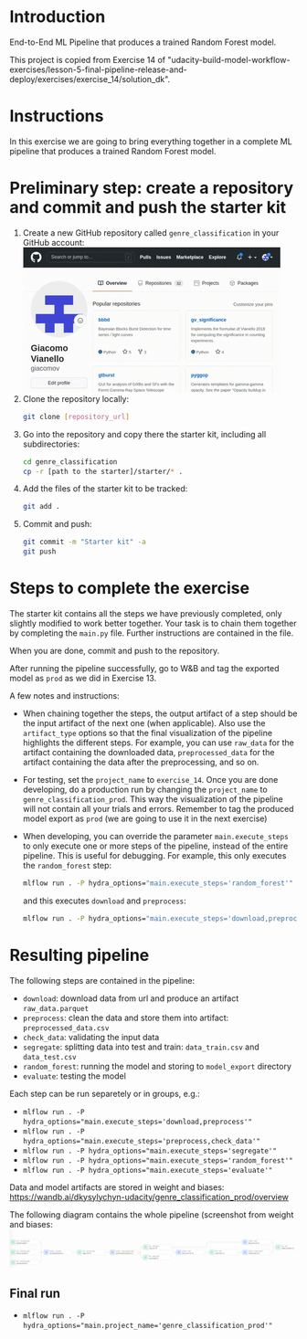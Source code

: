 # Introduction 

End-to-End ML Pipeline that produces a trained Random Forest model.

This project is copied from Exercise 14 of "udacity-build-model-workflow-exercises/lesson-5-final-pipeline-release-and-deploy/exercises/exercise_14/solution_dk".

# Instructions

In this exercise we are going to bring everything together in a complete ML pipeline that
produces a trained Random Forest model.

# Preliminary step: create a repository and commit and push the starter kit
1. Create a new GitHub repository called ``genre_classification`` in your GitHub account:
   ![screenshot](create_github_repo_opt.gif "screenshot")
2. Clone the repository locally:
   ```bash
   git clone [repository_url]
   ```
3. Go into the repository and copy there the starter kit, 
   including all subdirectories:
   ```bash
   cd genre_classification
   cp -r [path to the starter]/starter/* .
   ```
4. Add the files of the starter kit to be tracked:
   ```bash
   git add .
   ```
5. Commit and push:
   ```bash
   git commit -m "Starter kit" -a
   git push
   ```

# Steps to complete the exercise

The starter kit contains all the steps we have previously completed, only slightly modified to 
work better together. 
Your task is to chain them together by completing the ``main.py`` file. Further instructions 
are contained in the file.

When you are done, commit and push to the repository.

After running the pipeline successfully, go to W&B and tag the exported model as ``prod`` as
we did in Exercise 13.

A few notes and instructions:
* When chaining together the steps, the output artifact of a step should be the input artifact
  of the next one (when applicable). Also use the ``artifact_type`` options so that the final
  visualization of the pipeline highlights the different steps. For example, you can use
  ``raw_data`` for the artifact containing the downloaded data, ``preprocessed_data`` for the
  artifact containing the data after the preprocessing, and so on.
  
* For testing, set the ``project_name`` to ``exercise_14``. Once you are done
  developing, do a production run by changing the ``project_name`` to 
  ``genre_classification_prod``. This way the visualization of the pipeline will not contain 
  all your trials and errors. Remember to tag the produced model export as ``prod`` (we are going
  to use it in the next exercise)
  
* When developing, you can override the parameter ``main.execute_steps`` to only execute one or
  more steps of the pipeline, instead of the entire pipeline. This is useful for debugging. 
  For example, this only executes the ``random_forest`` step:
  ```bash
  mlflow run . -P hydra_options="main.execute_steps='random_forest'"
  ```
  and this executes ``download`` and ``preprocess``:
  ```bash
  mlflow run . -P hydra_options="main.execute_steps='download,preprocess'"
  ```

# Resulting pipeline

The following steps are contained in the pipeline: 
- ``download``: download data from url and produce an artifact ``raw_data.parquet``
- ``preprocess``: clean the data and store them into artifact: ``preprocessed_data.csv``
- ``check_data``: validating the input data
- ``segregate``: splitting data into test and train: ``data_train.csv`` and ``data_test.csv``
- ``random_forest``: running the model and storing to ``model_export`` directory
- ``evaluate``: testing the model

Each step can be run separetely or in groups, e.g.:
- ``mlflow run . -P hydra_options="main.execute_steps='download,preprocess'"``
- ``mlflow run . -P hydra_options="main.execute_steps='preprocess,check_data'"``
- ``mlflow run . -P hydra_options="main.execute_steps='segregate'"``
- ``mlflow run . -P hydra_options="main.execute_steps='random_forest'"``
- ``mlflow run . -P hydra_options="main.execute_steps='evaluate'"``

Data and model artifacts are stored in weight and biases:
https://wandb.ai/dkysylychyn-udacity/genre_classification_prod/overview

The following diagram contains the whole pipeline (screenshot from weight and biases:
  ![screenshot](full_ml_pipeline.png "screenshot")

## Final run

- ``mlflow run . -P hydra_options="main.project_name='genre_classification_prod'"``